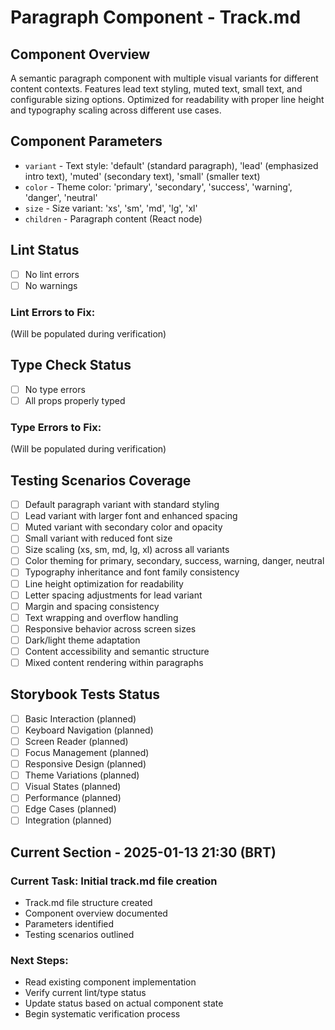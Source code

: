 # Paragraph Component - Track.md

## Component Overview

A semantic paragraph component with multiple visual variants for different content contexts. Features lead text styling, muted text, small text, and configurable sizing options. Optimized for readability with proper line height and typography scaling across different use cases.

## Component Parameters

- `variant` - Text style: 'default' (standard paragraph), 'lead' (emphasized intro text), 'muted' (secondary text), 'small' (smaller text)
- `color` - Theme color: 'primary', 'secondary', 'success', 'warning', 'danger', 'neutral'
- `size` - Size variant: 'xs', 'sm', 'md', 'lg', 'xl'
- `children` - Paragraph content (React node)

## Lint Status

- [ ] No lint errors
- [ ] No warnings

### Lint Errors to Fix:

(Will be populated during verification)

## Type Check Status

- [ ] No type errors
- [ ] All props properly typed

### Type Errors to Fix:

(Will be populated during verification)

## Testing Scenarios Coverage

- [ ] Default paragraph variant with standard styling
- [ ] Lead variant with larger font and enhanced spacing
- [ ] Muted variant with secondary color and opacity
- [ ] Small variant with reduced font size
- [ ] Size scaling (xs, sm, md, lg, xl) across all variants
- [ ] Color theming for primary, secondary, success, warning, danger, neutral
- [ ] Typography inheritance and font family consistency
- [ ] Line height optimization for readability
- [ ] Letter spacing adjustments for lead variant
- [ ] Margin and spacing consistency
- [ ] Text wrapping and overflow handling
- [ ] Responsive behavior across screen sizes
- [ ] Dark/light theme adaptation
- [ ] Content accessibility and semantic structure
- [ ] Mixed content rendering within paragraphs

## Storybook Tests Status

- [ ] Basic Interaction (planned)
- [ ] Keyboard Navigation (planned)
- [ ] Screen Reader (planned)
- [ ] Focus Management (planned)
- [ ] Responsive Design (planned)
- [ ] Theme Variations (planned)
- [ ] Visual States (planned)
- [ ] Performance (planned)
- [ ] Edge Cases (planned)
- [ ] Integration (planned)

## Current Section - 2025-01-13 21:30 (BRT)

### Current Task: Initial track.md file creation

- Track.md file structure created
- Component overview documented
- Parameters identified
- Testing scenarios outlined

### Next Steps:

- Read existing component implementation
- Verify current lint/type status
- Update status based on actual component state
- Begin systematic verification process
